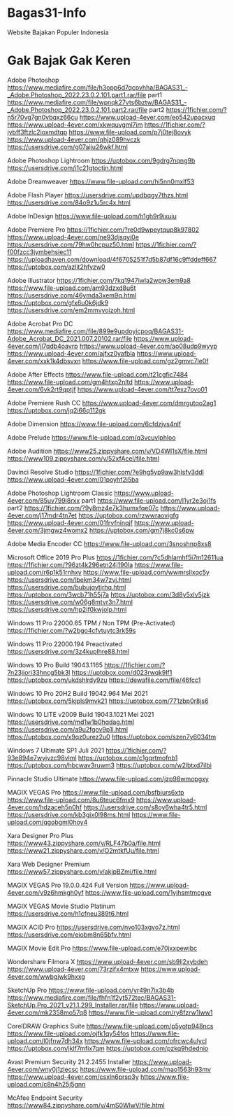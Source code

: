 # Bagas31-Info
Website Bajakan Populer Indonesia


# Gak Bajak Gak Keren 

Adobe Photoshop
https://www.mediafire.com/file/h3opp6d7qcpvhha/BAGAS31_-_Adobe.Photoshop_2022.23.0.2.101.part1.rar/file part1
https://www.mediafire.com/file/wpnqk27vts6bztw/BAGAS31_-_Adobe.Photoshop_2022.23.0.2.101.part2.rar/file part2
https://1fichier.com/?n5r70vg7gn0vbqxz66cu
https://www.upload-4ever.com/eo542upacxuq
https://www.upload-4ever.com/xkwquvgml7im
https://1fichier.com/?iybff3ftzlc2ioxmdtqp
https://www.file-upload.com/p7j0tej8ovyk
https://www.upload-4ever.com/qhjz089hvczk
https://usersdrive.com/g07aiju26wkf.html



Adobe Photoshop Lightroom
https://uptobox.com/9gdrg7nqng9b
https://usersdrive.com/i1c21gtoctjn.html



Adobe Dreamweaver
https://www.file-upload.com/hi5nn0mxlf53


Adobe Flash Player
https://usersdrive.com/updbqgy7thzs.html
https://usersdrive.com/84o9z1u5rc4x.html



Adobe InDesign
https://www.file-upload.com/h1gh9r9ixuiu


Adobe Premiere Pro
https://1fichier.com/?re0d9wpeytqup8k97802
https://www.upload-4ever.com/ne93djsqyi0e
https://usersdrive.com/79hw0hcpuz50.html
https://1fichier.com/?f00fzcc3jymbehsiec11
https://uploadhaven.com/download/4f6705251f7d5b87df16c9ffddeff667
https://uptobox.com/azlit2hfvzw0



Adobe Illustrator
https://1fichier.com/?kq1947iwla2wpw3em9a8
https://www.file-upload.com/am93dzxd8u6t
https://usersdrive.com/46ymda3xem9q.html
https://uptobox.com/gfx6u0k6jdk9
https://usersdrive.com/em2mmvyoizoh.html



Adobe Acrobat Pro DC
https://www.mediafire.com/file/899e9updoyicpoq/BAGAS31-Adobe_Acrobat_DC_2021.007.20102.rar/file
https://www.upload-4ever.com/jl7qdb4oavrp
https://www.upload-4ever.com/ao08udp9wyyp
https://www.upload-4ever.com/ajfxz0yafbla
https://www.upload-4ever.com/xxk1k4dbsvxn
https://www.file-upload.com/gz2gmvc7le0f



Adobe After Effects
https://www.file-upload.com/t21cgfic7484
https://www.file-upload.com/gm4htxp2nltd
https://www.upload-4ever.com/6vk2rt9qptjf
https://www.upload-4ever.com/tt7exz7ovo01



Adobe Premiere Rush CC
https://www.upload-4ever.com/dmrgutqo2ag1
https://uptobox.com/jq2i66q112gk



Adobe Dimension
https://www.file-upload.com/6cfdzjvs4nlf



Adobe Prelude
https://www.file-upload.com/q3vcuvlphloo


Adobe Audition
https://www25.zippyshare.com/v/VD4WI1sX/file.html
https://www109.zippyshare.com/v/52xfAcel/file.html


Davinci Resolve Studio
https://1fichier.com/?e9hg5yp9aw3hlsfv3ddl
https://www.upload-4ever.com/01poyhf2i5ba


Adobe Photoshop Lightroom Classic
https://www.upload-4ever.com/85uv799i8rxx part1
https://www.file-upload.com/l1yr2e3oj1fs part2
https://1fichier.com/?9y8mz4e7k3humxfqe07c
https://www.upload-4ever.com/j17mdr4tn7et
https://uptobox.com/rzwwraovigfg
https://www.upload-4ever.com/01frvfninqjf
https://www.upload-4ever.com/3jmgwz4womx2
https://uptobox.com/gm7j8kc0s6pw


Adobe Media Encoder CC
https://www.file-upload.com/3snoshnp8xs8

Microsoft Office 2019 Pro Plus
https://1fichier.com/?c5dhlamhf5i7m12611ua
https://1fichier.com/?96zt4k296etn24j190la
https://www.file-upload.com/r6p1k51rnhxy
https://www.file-upload.com/wwmrsllxqc5y
https://usersdrive.com/lbekm34w7zvj.html
https://usersdrive.com/bubujqytjrhq.html
https://uptobox.com/3wcb71h55j7a
https://uptobox.com/3d8y5xlv5jzk
https://usersdrive.com/w06g8mtvr3n7.html
https://usersdrive.com/hp2if0kwjolp.html

Windows 11 Pro 22000.65 TPM / Non TPM (Pre-Activated)
https://1fichier.com/?w2bgo4cfvtuytc3rk59s

Windows 11 Pro 22000.194 Preactivated
https://usersdrive.com/3z4kuplhre88.html


Windows 10 Pro Build 19043.1165
https://1fichier.com/?7n23jiori33hncg5bk3l
https://uptobox.com/d023rwqk9lf1
https://uptobox.com/ukdshlrdy9zu
https://dewafile.com/file/46fcc1

Windows 10 Pro 20H2 Build 19042.964 Mei 2021
https://uptobox.com/5kjpls9mvk21
https://uptobox.com/771zbp0r8js6


Windows 10 LITE v2009 Build 19043.1021 Mei 2021
https://usersdrive.com/md1w1b0hqdag.html
https://usersdrive.com/a9u2fgov9p1l.html
https://uptobox.com/x9qz0urez2u0
https://uptobox.com/szen7y6034tm


Windows 7 Ultimate SP1 Juli 2021
https://1fichier.com/?93e894e7wyjvzc98vlml
https://uptobox.com/c1gqrtmofnb1
https://uptobox.com/hbcwav3ruwm3
https://uptobox.com/w2lbtxd7ilbi


Pinnacle Studio Ultimate
https://www.file-upload.com/jzp98wmopgxy

MAGIX VEGAS Pro
https://www.file-upload.com/bsfbiurs6xtp
https://www.file-upload.com/8u6teuc6fmx9
https://www.upload-4ever.com/hdzaceh5n0hf
https://usersdrive.com/s8oy6wha4tr5.html
https://usersdrive.com/kb3gix0l98ms.html
https://www.file-upload.com/qgobgml0hoy4


Xara Designer Pro Plus
https://www43.zippyshare.com/v/RLF47b0a/file.html
https://www21.zippyshare.com/v/O2mtkfUu/file.html

Xara Web Designer Premium
https://www57.zippyshare.com/v/akjpBZmi/file.html



MAGIX VEGAS Pro 19.0.0.424 Full Version
https://www.upload-4ever.com/v9z6hmkgh0yf
https://www.file-upload.com/1yjhsmtmcgve

MAGIX VEGAS Movie Studio Platinum
https://usersdrive.com/h1cfneu389t6.html


MAGIX ACID Pro
https://usersdrive.com/nvo103xgvo7z.html
https://usersdrive.com/eiobm8n65bfv.html



MAGIX Movie Edit Pro
https://www.file-upload.com/e70jxxpewjbc



Wondershare Filmora X
https://www.upload-4ever.com/sb9lj2xybdeh
https://www.upload-4ever.com/73rzifx4mtxw
https://www.upload-4ever.com/wwbgjwk9hxxg



SketchUp Pro
https://www.file-upload.com/yr49n7ix3b4b
https://www.mediafire.com/file/fhfn1f2yt572tec/BAGAS31-SketchUp.Pro_2021_v21.1.299_Installer.rar/file
https://www.upload-4ever.com/mk2358mo57q8
https://www.file-upload.com/ry8fzrw1lww1



CorelDRAW Graphics Suite
https://www.file-upload.com/p5yotp948ncs
https://www.file-upload.com/ojfk1qy54fos
https://www.file-upload.com/l0jfnw7dh34x
https://www.file-upload.com/ofrcwc4ulycl
https://uptobox.com/jklf7mfix7qm
https://uptobox.com/pzkq9hdednio


Avast Premium Security 21.2.2455 Installer
https://www.upload-4ever.com/wny0j1zlecsc
https://www.file-upload.com/mao1563h93mv
https://www.upload-4ever.com/csxln6prsp3y
https://www.file-upload.com/c8n4h25j5gnn



McAfee Endpoint Security
https://www84.zippyshare.com/v/4mS0WlwV/file.html
